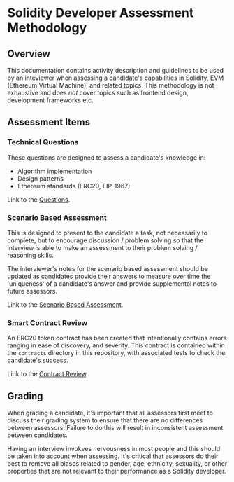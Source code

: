 # Solidity Developer Assessment Methodology

## Overview

This documentation contains activity description and guidelines to be used by an inteviewer
when assessing a candidate's capabilities in Solidity, EVM (Ethereum Virtual Machine), and
related topics. This methodology is not exhaustive and does *not* cover topics such as
frontend design, development frameworks etc.

## Assessment Items

### Technical Questions

These questions are designed to assess a candidate's knowledge in:

* Algorithm implementation
* Design patterns
* Ethereum standards (ERC20, EIP-1967)

Link to the [Questions](./technical_questions.md).

### Scenario Based Assessment

This is designed to present to the candidate a task, not necessarily to complete, but to encourage
discussion / problem solving so that the interview is able to make an assessment to their problem 
solving / reasoning skills.

The interviewer's notes for the scenario based assessment should be updated as candidates
provide their answers to measure over time the 'uniqueness' of a candidate's answer and provide
supplemental notes to future assessors.

Link to the [Scenario Based Assessment](./scenario_based_assessment.md).

### Smart Contract Review

An ERC20 token contract has been created that intentionally contains errors ranging in ease of
discovery, and severity. This contract is contained within the `contracts` directory in this
repository, with associated tests to check the candidate's success.

Link to the [Contract Review](./contract_review.md).

## Grading

When grading a candidate, it's important that all assessors first meet to discuss their grading
system to ensure that there are no differences between assessors. Failure to do this will result
in inconsistent assessment between candidates.

Having an interview invokves nervousness in most people and this should be taken into account when
assessing. It's critical that assessors do their best to remove all biases related to gender, age,
ethnicity, sexuality, or other properties that are not relevant to their performance as a Solidity
developer.